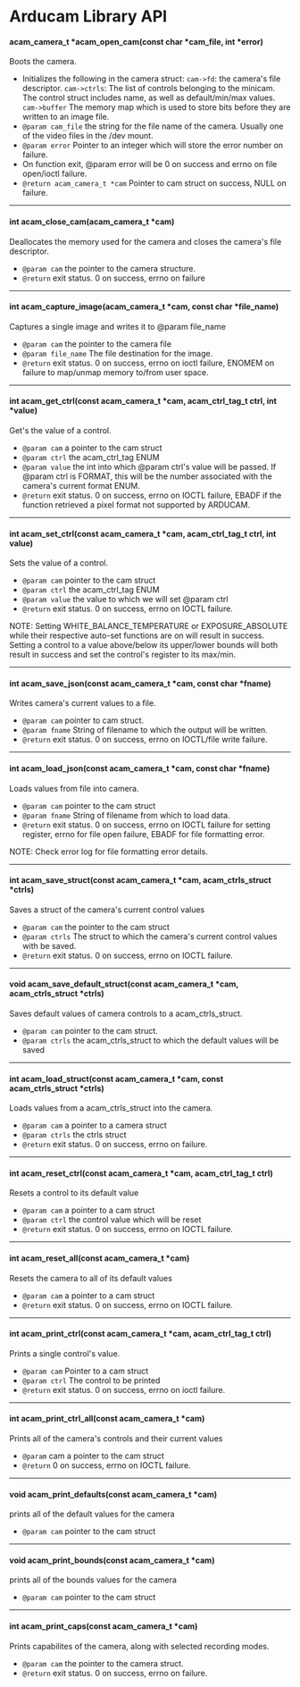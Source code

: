 
# Arducam Library API

#### acam_camera_t *acam_open_cam(const char *cam_file, int *error)
Boots the camera.
* Initializes the following in the camera struct:
 `cam->fd`: the camera's file descriptor.
`cam->ctrls`: The list of controls belonging to the minicam. The control struct includes name, as well as default/min/max values.
`cam->buffer` The memory map which is used to store bits before they are written to an image file.
* `@param cam_file` the string for the file name of the camera. Usually one of the video files in the /dev mount.
* `@param error` Pointer to an integer which will store the error number on failure.
* On function exit, @param error will be 0 on success and errno on file open/ioctl failure.
* `@return acam_camera_t *cam` Pointer to cam struct on success, NULL on failure.
____________________________________________________________________
#### int acam_close_cam(acam_camera_t *cam)
Deallocates the memory used for the camera and closes the camera's file descriptor.
* `@param cam` the pointer to the camera structure.
* `@return` exit status. 0 on success, errno on failure
_____________________
#### int acam_capture_image(acam_camera_t *cam, const char *file_name)
Captures a single image and writes it to @param file_name
* `@param cam` the pointer to the camera file
* `@param file_name` The file destination for the image.
* `@return` exit status. 0 on success, errno on ioctl failure, ENOMEM on failure
	 to map/unmap memory to/from user space.
_________________________
#### int acam_get_ctrl(const acam_camera_t *cam, acam_ctrl_tag_t ctrl, int *value)
Get's the value of a control.
* `@param cam` a pointer to the cam struct
* `@param ctrl` the acam_ctrl_tag ENUM
* `@param value` the int into which @param ctrl's value will be passed. If @param ctrl is FORMAT, this will be the number associated with the camera's current format ENUM.
* `@return` exit status. 0 on success, errno on IOCTL failure, EBADF if the function retrieved a pixel format not supported by ARDUCAM.
_____________________________________________________________
####  int acam_set_ctrl(const acam_camera_t *cam, acam_ctrl_tag_t ctrl, int value)
Sets the value of a control.
* `@param cam` pointer to the cam struct
* `@param ctrl` the acam_ctrl_tag ENUM
* `@param value` the value to which we will set @param ctrl
* `@return` exit status. 0 on success, errno on IOCTL failure.
	
NOTE: Setting WHITE_BALANCE_TEMPERATURE or EXPOSURE_ABSOLUTE while their respective auto-set functions are on will result in success. Setting a control to a value above/below its upper/lower bounds will both result in success and set the control's register to its max/min.
______________________________
####  int acam_save_json(const acam_camera_t *cam, const char *fname)
Writes camera's current values to a file.
* `@param cam` pointer to cam struct.
* `@param fname` String of filename to which the output will be written.
* `@return` exit status. 0 on success, errno on IOCTL/file write failure.
______________________________________________________
####  int acam_load_json(const acam_camera_t *cam, const char *fname)
Loads values from file into camera.
* `@param cam` pointer to the cam struct
* `@param fname` String of filename from which to load data.
* `@return` exit status. 0 on success, errno on IOCTL failure for setting register, errno for file open failure, EBADF for file formatting error.

NOTE: Check error log for file formatting error details.
_______________________________________________
####  int acam_save_struct(const acam_camera_t *cam, acam_ctrls_struct *ctrls)
Saves a struct of the camera's current control values
* `@param cam` the pointer to the cam struct
* `@param ctrls` The struct to which the camera's current control values with be saved.
* `@return` exit status. 0 on success, errno on IOCTL failure.
_________________________________________
#### void acam_save_default_struct(const acam_camera_t *cam, acam_ctrls_struct *ctrls)
Saves default values of camera controls to a acam_ctrls_struct.
* `@param cam` pointer to the cam struct.
* `@param ctrls` the acam_ctrls_struct to which the default values will be saved
________________________________________

#### int acam_load_struct(const acam_camera_t *cam, const acam_ctrls_struct *ctrls)
Loads values from a acam_ctrls_struct into the camera.
* `@param cam` a pointer to a camera struct
* `@param ctrls` the ctrls struct
* `@return` exit status. 0 on success, errno on failure.
________________________________________

#### int acam_reset_ctrl(const acam_camera_t *cam, acam_ctrl_tag_t ctrl)
Resets a control to its default value
* `@param cam` a pointer to a cam struct
* `@param ctrl` the control value which will be reset
* `@return` exit status. 0 on success, errno on IOCTL failure.
____________________________________________________

#### int acam_reset_all(const acam_camera_t *cam)
Resets the camera to all of its default values
* `@param cam` a pointer to a cam struct
* `@return` exit status. 0 on success, errno on IOCTL failure.
___________________________________________

#### int acam_print_ctrl(const acam_camera_t *cam, acam_ctrl_tag_t ctrl)
Prints a single control's value.
* `@param cam` Pointer to a cam struct
* `@param ctrl` The control to be printed
* `@return` exit status. 0 on success, errno on ioctl failure.
__________________________________________________
#### int acam_print_ctrl_all(const acam_camera_t *cam)
Prints all of the camera's controls and their current values
* `@param` cam a pointer to the cam struct
* `@return` 0 on success, errno on IOCTL failure.
______________________________
#### void acam_print_defaults(const acam_camera_t *cam)
prints all of the default values for the camera
* `@param cam` pointer to the cam struct
_____________________________________________
#### void acam_print_bounds(const acam_camera_t *cam)
prints all of the bounds values for the camera
* `@param cam` pointer to the cam struct
______________________________________
#### int acam_print_caps(const acam_camera_t *cam)
Prints capabilites of the camera, along with selected recording modes.
* `@param cam` the pointer to the camera struct.
* `@return` exit status. 0 on success, errno on failure.
